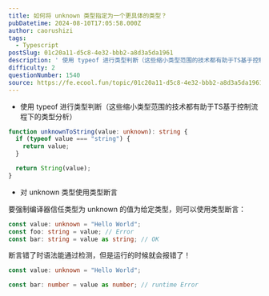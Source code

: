 ```yaml
---
title: 如何将 unknown 类型指定为一个更具体的类型？
pubDatetime: 2024-08-10T17:05:58.000Z
author: caorushizi
tags:
  - Typescript
postSlug: 01c20a11-d5c8-4e32-bbb2-a8d3a5da1961
description: ' 使用 typeof 进行类型判断（这些缩小类型范围的技术都有助于TS基于控制流程下的类型分析） function unknownToString(value: unknown): string { if (typeof value === "string") { return value; } return String(value); } 对 unknown 类型使用类型断言 要强制编译器信任'
difficulty: 2
questionNumber: 1540
source: https://fe.ecool.fun/topic/01c20a11-d5c8-4e32-bbb2-a8d3a5da1961
---
```


- 使用 typeof 进行类型判断（这些缩小类型范围的技术都有助于TS基于控制流程下的类型分析）

```ts
function unknownToString(value: unknown): string {
  if (typeof value === "string") {
    return value;
  }

  return String(value);
}
```

- 对 unknown 类型使用类型断言

要强制编译器信任类型为 unknown 的值为给定类型，则可以使用类型断言：

```ts
const value: unknown = "Hello World";
const foo: string = value; // Error
const bar: string = value as string; // OK
```

断言错了时语法能通过检测，但是运行的时候就会报错了！

```ts
const value: unknown = "Hello World";

const bar: number = value as number; // runtime Error
```
